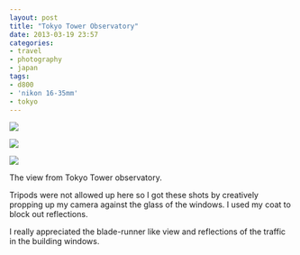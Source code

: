 ```yaml
---
layout: post
title: "Tokyo Tower Observatory"
date: 2013-03-19 23:57
categories: 
- travel
- photography
- japan
tags:
- d800
- 'nikon 16-35mm'
- tokyo
---
```

<a href="http://www.flickr.com/photos/zacharyz/8593517437/"><img class="center" src="http://farm9.static.flickr.com/8511/8593517437_6a1702c300_b.jpg"></a>

<a href="http://www.flickr.com/photos/zacharyz/8593518215/"><img class="center" src="http://farm9.static.flickr.com/8097/8593518215_85c0c9cb50_b.jpg"></a>

<a href="http://www.flickr.com/photos/zacharyz/8594619548/"><img class="center" src="http://farm9.static.flickr.com/8385/8594619548_a950e02c42_b.jpg"></a>

The view from Tokyo Tower observatory.

Tripods were not allowed up here so I got these shots by creatively
propping up my camera against the glass of the windows. I used my coat
to block out reflections. 

I really appreciated the blade-runner like view and reflections of the
traffic in the building windows. 

